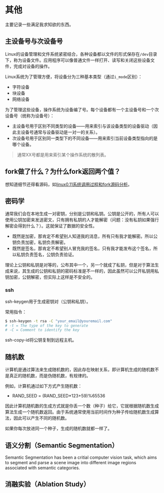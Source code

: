 # 其他

主要记录一些满足我求知欲的东西。



## 主设备号与次设备号

Linux的设备管理和文件系统紧密结合，各种设备都以文件的形式保存在`/dev`目录下，称为设备文件。应用程序可以像普通文件一样打开、读写和关闭这些设备文件，完成对设备的操作。

Linux系统为了管理方便，将设备分为三种基本类型（通过`i_mode`区别）：

- 字符设备
- 块设备
- 网络设备



为了管理这些设备，操作系统为设备编了号。每个设备都有一个主设备号和一个次设备号（统称为设备号）：

- 主设备号用于区别不同类型的设备——用来索引与该设备类型的设备驱动（因此主设备号通常与设备驱动是一对一的关系）。
- 次设备号用于区别同一类型下的不同设备——用来索引当前设备类型指向的是哪个设备。



> 通常XX号都是用来索引某个操作系统的散列表。





## fork做了什么？为什么fork返回两个值？

想知道细节还得看源码，如[linux0.11系统调用过程和fork源码分析](https://zhuanlan.zhihu.com/p/61370385)。







## 密码学

通常我们会在本地生成一对密钥，分别是公钥和私钥。公钥是公开的，所有人可以使用公钥加密来发送密文，只有拥有私钥的人才能解密（问题：没有私钥如果强行解密会得到什么？）。这就保证了数据的安全性。

- 既然是加密，那肯定不希望别人知道我的消息，所有只有我才能解密。所以公钥负责加密，私钥负责解密。
- 既然是签名，那肯定不希望别人冒充我的签名，只有我才能发布这个签名，所以私钥负责签名，公钥负责验证。

理论上公钥和私钥是对等的，公布其中一个，另一个就成了私钥，但是对于算法生成来说，其生成的公钥和私钥的密码标准是不一样的，因此虽然可以公开私钥用私钥加密，公钥解密，但实际上这样是不安全的。

### ssh

ssh-keygen用于生成密钥对（公钥和私钥）。

常用指令：
```bash
$ ssh-keygen -t rsa -C "your_email@youremail.com"
# -t = The type of the key to generate
# -C = Comment to identify the key
```


ssh-copy-id将公钥复制到远程主机。




## 随机数

计算机是通过算法来生成随机数的，因此存在映射关系，即计算机生成的随机数不是真正的随机数，而是伪随机数，有规律的。

例如，计算机通过如下方式产生随机数：
- RAND_SEED = (RAND_SEED*123+59)%65536

因此计算机随机数的生成方式就是你丢一个数（种子）给它，它就根据随机数生成算法生成一个随机数返回。由于系统通常使用当前时间作为种子传给随机数生成算法，因此可以产生不同的随机数。

如果你每次放进同一个种子，生成的随机数就都一样了。





## 语义分割（Semantic Segmentation）

Semantic Segmentation has been a critial computer vision task, which aims to segment and parse a scene image into different image regions associated with semantic categories.



## 消融实验（Ablation Study）


